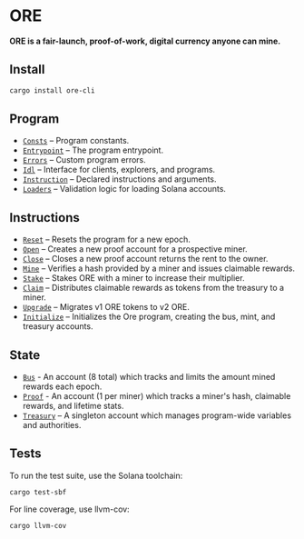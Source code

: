 # ORE

**ORE is a fair-launch, proof-of-work, digital currency anyone can mine.**


## Install

```sh
cargo install ore-cli
```


## Program
- [`Consts`](src/consts.rs) – Program constants.
- [`Entrypoint`](src/lib.rs) – The program entrypoint.
- [`Errors`](src/error.rs) – Custom program errors.
- [`Idl`](idl/ore.json) – Interface for clients, explorers, and programs.
- [`Instruction`](src/instruction.rs) – Declared instructions and arguments.
- [`Loaders`](src/loaders.rs) – Validation logic for loading Solana accounts.


## Instructions
- [`Reset`](src/processor/reset.rs) – Resets the program for a new epoch.
- [`Open`](src/processor/open.rs) – Creates a new proof account for a prospective miner.
- [`Close`](src/processor/close.rs) – Closes a new proof account returns the rent to the owner.
- [`Mine`](src/processor/mine.rs) – Verifies a hash provided by a miner and issues claimable rewards.
- [`Stake`](src/processor/stake.rs) – Stakes ORE with a miner to increase their multiplier.
- [`Claim`](src/processor/claim.rs) – Distributes claimable rewards as tokens from the treasury to a miner.
- [`Upgrade`](src/processor/upgrade.rs) – Migrates v1 ORE tokens to v2 ORE.
- [`Initialize`](src/processor/initialize.rs) – Initializes the Ore program, creating the bus, mint, and treasury accounts.


## State
 - [`Bus`](src/state/bus.rs) - An account (8 total) which tracks and limits the amount mined rewards each epoch.
 - [`Proof`](src/state/proof.rs) - An account (1 per miner) which tracks a miner's hash, claimable rewards, and lifetime stats.
 - [`Treasury`](src/state/treasury.rs) – A singleton account which manages program-wide variables and authorities.


## Tests

To run the test suite, use the Solana toolchain: 

```
cargo test-sbf
```

For line coverage, use llvm-cov:

```
cargo llvm-cov
```
